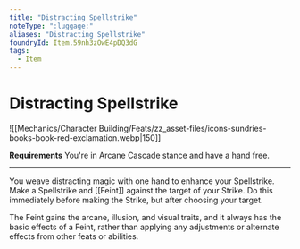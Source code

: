 ```yaml
---
title: "Distracting Spellstrike"
noteType: ":luggage:"
aliases: "Distracting Spellstrike"
foundryId: Item.59nh3zOwE4pDQ3dG
tags:
  - Item
---
```


# Distracting Spellstrike
![[Mechanics/Character Building/Feats/zz_asset-files/icons-sundries-books-book-red-exclamation.webp|150]]

**Requirements** You're in Arcane Cascade stance and have a hand free.

* * *

You weave distracting magic with one hand to enhance your Spellstrike. Make a Spellstrike and [[Feint]] against the target of your Strike. Do this immediately before making the Strike, but after choosing your target.

The Feint gains the arcane, illusion, and visual traits, and it always has the basic effects of a Feint, rather than applying any adjustments or alternate effects from other feats or abilities.
